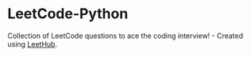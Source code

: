 # LeetCode-Python
Collection of LeetCode questions to ace the coding interview! - Created using [LeetHub](https://github.com/QasimWani/LeetHub).

